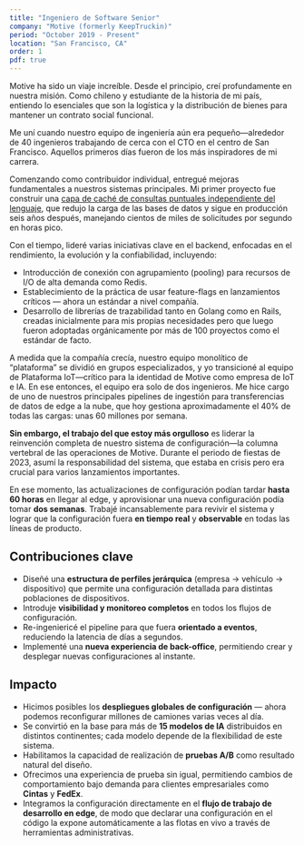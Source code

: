 ```yaml
---
title: "Ingeniero de Software Senior"
company: "Motive (formerly KeepTruckin)"
period: "October 2019 - Present"
location: "San Francisco, CA"
order: 1
pdf: true
---
```


Motive ha sido un viaje increíble. Desde el principio, creí profundamente en nuestra misión. Como chileno y estudiante de la historia de mi país, entiendo lo esenciales que son la logística y la distribución de bienes para mantener un contrato social funcional.

Me uní cuando nuestro equipo de ingeniería aún era pequeño—alrededor de 40 ingenieros trabajando de cerca con el CTO en el centro de San Francisco. Aquellos primeros días fueron de los más inspiradores de mi carrera.

Comenzando como contribuidor individual, entregué mejoras fundamentales a nuestros sistemas principales. Mi primer proyecto fue construir una [capa de caché de consultas puntuales independiente del lenguaje](https://medium.com/motive-eng/how-we-reduced-db-load-with-our-language-agnostic-point-query-cache-3a628edfee4e), que redujo la carga de las bases de datos y sigue en producción seis años después, manejando cientos de miles de solicitudes por segundo en horas pico.

Con el tiempo, lideré varias iniciativas clave en el backend, enfocadas en el rendimiento, la evolución y la confiabilidad, incluyendo:

- Introducción de conexión con agrupamiento (pooling) para recursos de I/O de alta demanda como Redis.  
- Establecimiento de la práctica de usar feature-flags en lanzamientos críticos — ahora un estándar a nivel compañía.  
- Desarrollo de librerías de trazabilidad tanto en Golang como en Rails, creadas inicialmente para mis propias necesidades pero que luego fueron adoptadas orgánicamente por más de 100 proyectos como el estándar de facto.  

A medida que la compañía crecía, nuestro equipo monolítico de “plataforma” se dividió en grupos especializados, y yo transicioné al equipo de Plataforma IoT—crítico para la identidad de Motive como empresa de IoT e IA. En ese entonces, el equipo era solo de dos ingenieros. Me hice cargo de uno de nuestros principales pipelines de ingestión para transferencias de datos de edge a la nube, que hoy gestiona aproximadamente el 40% de todas las cargas: unas 60 millones por semana.

**Sin embargo, el trabajo del que estoy más orgulloso** es liderar la reinvención completa de nuestro sistema de configuración—la columna vertebral de las operaciones de Motive. Durante el periodo de fiestas de 2023, asumí la responsabilidad del sistema, que estaba en crisis pero era crucial para varios lanzamientos importantes.

En ese momento, las actualizaciones de configuración podían tardar **hasta 60 horas** en llegar al edge, y aprovisionar una nueva configuración podía tomar **dos semanas**. Trabajé incansablemente para revivir el sistema y lograr que la configuración fuera **en tiempo real** y **observable** en todas las líneas de producto.

## **Contribuciones clave**

- Diseñé una **estructura de perfiles jerárquica** (empresa → vehículo → dispositivo) que permite una configuración detallada para distintas poblaciones de dispositivos.  
- Introduje **visibilidad y monitoreo completos** en todos los flujos de configuración.  
- Re-ingeniericé el pipeline para que fuera **orientado a eventos**, reduciendo la latencia de días a segundos.  
- Implementé una **nueva experiencia de back-office**, permitiendo crear y desplegar nuevas configuraciones al instante.  

## **Impacto**

- Hicimos posibles los **despliegues globales de configuración** — ahora podemos reconfigurar millones de camiones varias veces al día.  
- Se convirtió en la base para más de **15 modelos de IA** distribuidos en distintos continentes; cada modelo depende de la flexibilidad de este sistema.  
- Habilitamos la capacidad de realización de **pruebas A/B** como resultado natural del diseño.  
- Ofrecimos una experiencia de prueba sin igual, permitiendo cambios de comportamiento bajo demanda para clientes empresariales como **Cintas** y **FedEx**.  
- Integramos la configuración directamente en el **flujo de trabajo de desarrollo en edge**, de modo que declarar una configuración en el código la expone automáticamente a las flotas en vivo a través de herramientas administrativas.
